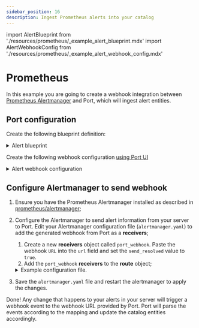```yaml
---
sidebar_position: 16
description: Ingest Prometheus alerts into your catalog
---
```


import AlertBlueprint from './resources/prometheus/\_example_alert_blueprint.mdx'
import AlertWebhookConfig from './resources/prometheus/\_example_alert_webhook_config.mdx'

# Prometheus

In this example you are going to create a webhook integration between [Prometheus Alertmanager](https://prometheus.io/docs/alerting/latest/alertmanager/) and Port, which will ingest alert entities.

## Port configuration

Create the following blueprint definition:

<details>
<summary>Alert blueprint</summary>

<AlertBlueprint/>

</details>

Create the following webhook configuration [using Port UI](/build-your-software-catalog/sync-data-to-catalog/webhook/?operation=ui#configuring-webhook-endpoints)

<details>

<summary>Alert webhook configuration</summary>

1. **Basic details** tab - fill the following details:
   1. Title : `Prometheus Alert Mapper`;
   2. Identifier : `prometheus_alert_mapper`;
   3. Description : `A webhook configuration to map Prometheus alerts to Port`;
   4. Icon : `Prometheus`;
2. **Integration configuration** tab - fill the following JQ mapping:

   <AlertWebhookConfig/>

3. Click **Save** at the bottom of the page.

</details>

## Configure Alertmanager to send webhook

1. Ensure you have the Prometheus Alertmanager installed as described in [prometheus/alertmanager](https://github.com/prometheus/alertmanager#installation);
2. Configure the Alertmanager to send alert information from your server to Port. Edit your Alertmanager configuration file (`alertmanager.yaml`) to add the generated webhook from Port as a **receivers**;

   1. Create a new **receivers** object called `port_webhook`. Paste the webhook `URL` into the `url` field and set the `send_resolved` value to `true`.
   2. Add the `port_webhook` **receivers** to the **route** object;

   <details>

   <summary>Example configuration file.</summary>

   ```yaml showLineNumbers
   global:
     resolve_timeout: 20s

   route:
     group_wait: 30s
     group_interval: 5m
     repeat_interval: 3h
     receiver: port_webhook

   receivers:
    - name: port_webhook
    webhook_configs:
    - url: https://port-webhook-url
       send_resolved: true
   ```

   </details>

3. Save the `alertmanager.yaml` file and restart the alertmanager to apply the changes.

Done! Any change that happens to your alerts in your server will trigger a webhook event to the webhook URL provided by Port. Port will parse the events according to the mapping and update the catalog entities accordingly.
